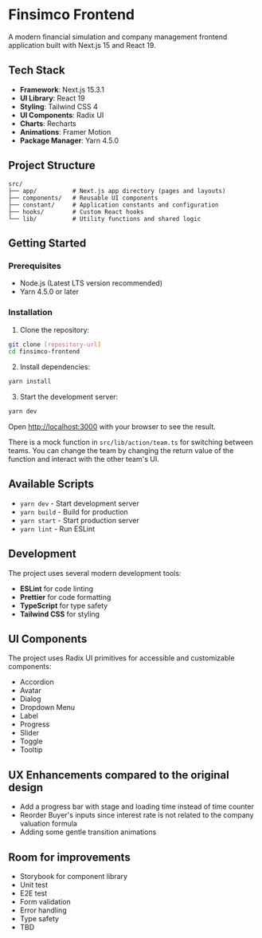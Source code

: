 # Finsimco Frontend

A modern financial simulation and company management frontend application built with Next.js 15 and React 19.

## Tech Stack

- **Framework**: Next.js 15.3.1
- **UI Library**: React 19
- **Styling**: Tailwind CSS 4
- **UI Components**: Radix UI
- **Charts**: Recharts
- **Animations**: Framer Motion
- **Package Manager**: Yarn 4.5.0

## Project Structure

```
src/
├── app/          # Next.js app directory (pages and layouts)
├── components/   # Reusable UI components
├── constant/     # Application constants and configuration
├── hooks/        # Custom React hooks
└── lib/          # Utility functions and shared logic
```

## Getting Started

### Prerequisites

- Node.js (Latest LTS version recommended)
- Yarn 4.5.0 or later

### Installation

1. Clone the repository:

```bash
git clone [repository-url]
cd finsimco-frontend
```

2. Install dependencies:

```bash
yarn install
```

3. Start the development server:

```bash
yarn dev
```

Open [http://localhost:3000](http://localhost:3000) with your browser to see the result.

There is a mock function in `src/lib/action/team.ts` for switching between teams. You can change the team by changing the return value of the function and interact with the other team's UI.

## Available Scripts

- `yarn dev` - Start development server
- `yarn build` - Build for production
- `yarn start` - Start production server
- `yarn lint` - Run ESLint

## Development

The project uses several modern development tools:

- **ESLint** for code linting
- **Prettier** for code formatting
- **TypeScript** for type safety
- **Tailwind CSS** for styling

## UI Components

The project uses Radix UI primitives for accessible and customizable components:

- Accordion
- Avatar
- Dialog
- Dropdown Menu
- Label
- Progress
- Slider
- Toggle
- Tooltip

## UX Enhancements compared to the original design

- Add a progress bar with stage and loading time instead of time counter
- Reorder Buyer's inputs since interest rate is not related to the company valuation formula
- Adding some gentle transition animations

## Room for improvements

- Storybook for component library
- Unit test
- E2E test
- Form validation
- Error handling
- Type safety
- TBD
